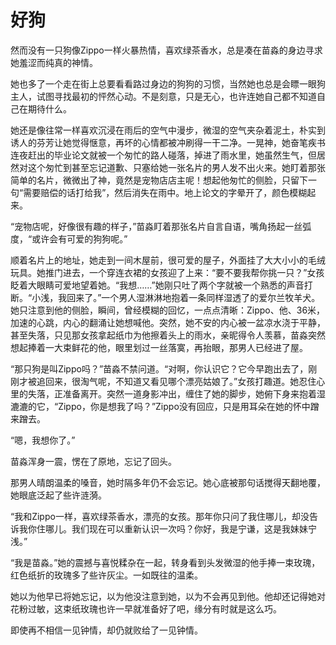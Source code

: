 # 好狗

然而没有一只狗像Zippo一样火暴热情，喜欢绿茶香水，总是凑在苗淼的身边寻求她羞涩而纯真的神情。 

她也多了一个走在街上总要看看路过身边的狗狗的习惯，当然她也总是会瞟一眼狗主人，试图寻找最初的怦然心动。不是刻意，只是无心，也许连她自己都不知道自己在期待什么。 

她还是像往常一样喜欢沉浸在雨后的空气中漫步，微湿的空气夹杂着泥土，朴实到诱人的芬芳让她觉得惬意，再坏的心情都被冲刷得一干二净。一晃神，她奋笔疾书连夜赶出的毕业论文就被一个匆忙的路人碰落，掉进了雨水里，她虽然生气，但居然对这个匆忙到甚至忘记道歉、只塞给她一张名片的男人发不出火来。她盯着那张简单的名片，微微出了神，竟然是宠物店店主呢！想起他匆忙的侧脸，只留下一句“需要赔偿的话打给我”，然后消失在雨中。地上论文的字晕开了，颜色模糊起来。 

“宠物店呢，好像很有趣的样子，”苗淼盯着那张名片自言自语，嘴角扬起一丝弧度，“或许会有可爱的狗狗呢。” 

顺着名片上的地址，她走到一间木屋前，很可爱的屋子，外面挂了大大小小的毛绒玩具。她推门进去，一个穿连衣裙的女孩迎了上来：“要不要我帮你挑一只？”女孩眨着大眼睛可爱地望着她。“我想……”她刚只吐了两个字就被一个熟悉的声音打断。“小浅，我回来了。”一个男人湿淋淋地抱着一条同样湿透了的爱尔兰牧羊犬。她只注意到他的侧脸，瞬间，曾经模糊的回忆，一点点清晰：Zippo、他、36米，加速的心跳，内心的翻涌让她想喊他。突然，她不安的内心被一盆凉水浇于平静，甚至失落，只见那女孩拿起纸巾为他擦着头上的雨水，亲昵得令人羡慕，苗淼突然想起捧着一大束鲜花的他，眼里划过一丝落寞，再抬眼，那男人已经进了屋。 

“那只狗是叫Zippo吗？”苗淼不禁问道。“对啊，你认识它？它今早跑出去了，刚刚才被追回来，很淘气呢，不知道又看见哪个漂亮姑娘了。”女孩打趣道。她忍住心里的失落，正准备离开。突然一道身影冲出，缠住了她的脚步，她俯下身来抱着湿漉漉的它，“Zippo，你是想我了吗？”Zippo没有回应，只是用耳朵在她的怀中蹭来蹭去。 

“嗯，我想你了。” 

苗淼浑身一震，愣在了原地，忘记了回头。 

那男人晴朗温柔的嗓音，她时隔多年仍不会忘记。她心底被那句话搅得天翻地覆，她眼底泛起了些许涟漪。 

“我和Zippo一样，喜欢绿茶香水，漂亮的女孩。那年你只问了我住哪儿，却没告诉我你住哪儿。我们现在可以重新认识一次吗？你好，我是宁谦，这是我妹妹宁浅。” 

“我是苗淼。”她的震撼与喜悦糅杂在一起，转身看到头发微湿的他手捧一束玫瑰，红色纸折的玫瑰多了些许灰尘。一如既往的温柔。 

她以为他早已将她忘记，以为他没注意到她，以为不会再见到他。他却还记得她对花粉过敏，这束纸玫瑰也许一早就准备好了吧，缘分有时就是这么巧。 

即使再不相信一见钟情，却仍就败给了一见钟情。